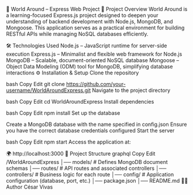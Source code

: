 🚀 World Around – Express Web Project
📌 Project Overview
World Around is a learning-focused Express.js project designed to deepen your understanding of backend development with Node.js, MongoDB, and Mongoose. This application serves as a practical environment for building RESTful APIs while managing NoSQL databases efficiently.

🛠️ Technologies Used
Node.js – JavaScript runtime for server-side execution
Express.js – Minimalist and flexible web framework for Node.js
MongoDB – Scalable, document-oriented NoSQL database
Mongoose – Object Data Modeling (ODM) tool for MongoDB, simplifying database interactions
⚙️ Installation & Setup
Clone the repository

bash
Copy
Edit
git clone https://github.com/your-username/WorldAroundExpress.git
Navigate to the project directory

bash
Copy
Edit
cd WorldAroundExpress
Install dependencies

bash
Copy
Edit
npm install
Set up the database

Create a MongoDB database with the name specified in config.json
Ensure you have the correct database credentials configured
Start the server

bash
Copy
Edit
npm start
Access the application at:

🌍 http://localhost:3000
📂 Project Structure
graphql
Copy
Edit
/WorldAroundExpress
│── models/       # Defines MongoDB document schemas
│── routes/       # API routes and associated controllers
│── controllers/  # Business logic for each route
│── config/       # Application configuration (database, port, etc.)
│── package.json
│── README.md
👨‍💻 Author
César Vivas
